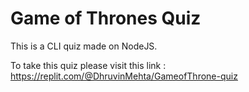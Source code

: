 # Game of Thrones Quiz

This is a CLI quiz made on NodeJS.

To take this quiz please visit this link : https://replit.com/@DhruvinMehta/GameofThrone-quiz